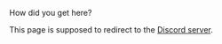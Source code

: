 How did you get here?

This page is supposed to redirect to the [Discord server](https://discord.gg/xxFvfyx89p).
